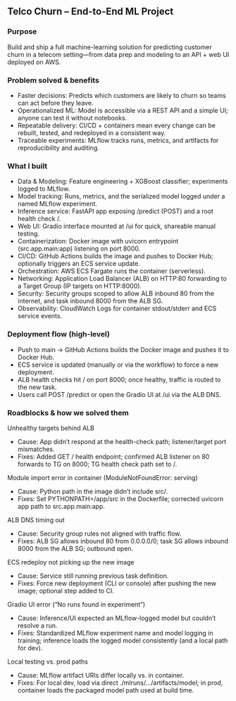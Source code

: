 ## Telco Churn – End-to-End ML Project
### Purpose

Build and ship a full machine-learning solution for predicting customer churn in a telecom setting—from data prep and modeling to an API + web UI deployed on AWS.

### Problem solved & benefits

- Faster decisions: Predicts which customers are likely to churn so teams can act before they leave.
- Operationalized ML: Model is accessible via a REST API and a simple UI; anyone can test it without notebooks.
- Repeatable delivery: CI/CD + containers mean every change can be rebuilt, tested, and redeployed in a consistent way.
- Traceable experiments: MLflow tracks runs, metrics, and artifacts for reproducibility and auditing.

### What I built

- Data & Modeling: Feature engineering + XGBoost classifier; experiments logged to MLflow.
- Model tracking: Runs, metrics, and the serialized model logged under a named MLflow experiment.
- Inference service: FastAPI app exposing /predict (POST) and a root health check /.
- Web UI: Gradio interface mounted at /ui for quick, shareable manual testing.
- Containerization: Docker image with uvicorn entrypoint (src.app.main:app) listening on port 8000.
- CI/CD: GitHub Actions builds the image and pushes to Docker Hub; optionally triggers an ECS service update.
- Orchestration: AWS ECS Fargate runs the container (serverless).
- Networking: Application Load Balancer (ALB) on HTTP:80 forwarding to a Target Group (IP targets on HTTP:8000).
- Security: Security groups scoped to allow ALB inbound 80 from the internet, and task inbound 8000 from the ALB SG.
- Observability: CloudWatch Logs for container stdout/stderr and ECS service events.

### Deployment flow (high-level)

- Push to main → GitHub Actions builds the Docker image and pushes it to Docker Hub.
- ECS service is updated (manually or via the workflow) to force a new deployment.
- ALB health checks hit / on port 8000; once healthy, traffic is routed to the new task.
- Users call POST /predict or open the Gradio UI at /ui via the ALB DNS.

### Roadblocks & how we solved them

Unhealthy targets behind ALB

- Cause: App didn’t respond at the health-check path; listener/target port mismatches.
- Fixes: Added GET / health endpoint; confirmed ALB listener on 80 forwards to TG on 8000; TG health check path set to /.

Module import error in container (ModuleNotFoundError: serving)

- Cause: Python path in the image didn’t include src/.
- Fixes: Set PYTHONPATH=/app/src in the Dockerfile; corrected uvicorn app path to src.app.main:app.

ALB DNS timing out

- Cause: Security group rules not aligned with traffic flow.
- Fixes: ALB SG allows inbound 80 from 0.0.0.0/0; task SG allows inbound 8000 from the ALB SG; outbound open.

ECS redeploy not picking up the new image

- Cause: Service still running previous task definition.
- Fixes: Force new deployment (CLI or console) after pushing the new image; optional step added to CI.

Gradio UI error (“No runs found in experiment”)

- Cause: Inference/UI expected an MLflow-logged model but couldn’t resolve a run.
- Fixes: Standardized MLflow experiment name and model logging in training; inference loads the logged model consistently (and a local path for dev).

Local testing vs. prod paths

- Cause: MLflow artifact URIs differ locally vs. in container.
- Fixes: For local dev, load via direct ./mlruns/.../artifacts/model; in prod, container loads the packaged model path used at build time.